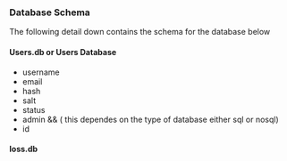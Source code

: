 ### Database Schema 
 The following detail down contains the schema for the database below 


 #### Users.db or Users Database 
 *  username
 *  email
 *  hash
 *  salt
 *  status 
 * admin && ( this dependes on the type of database  either sql or nosql) 
*  id 

#### loss.db 